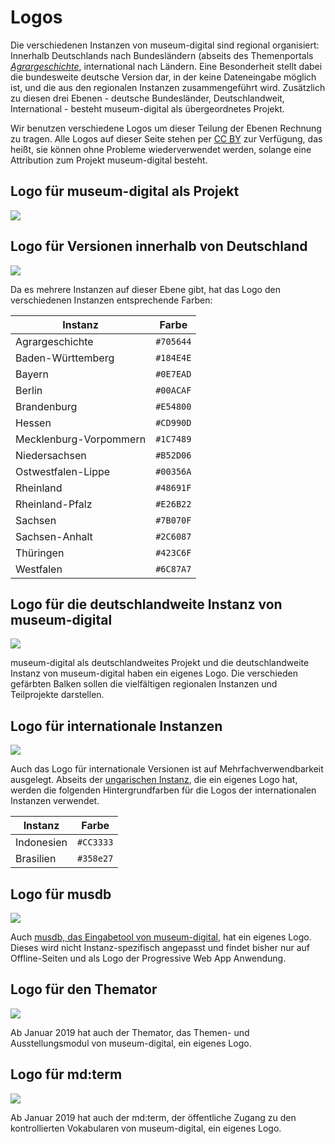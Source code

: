 # Logos

Die verschiedenen Instanzen von museum-digital sind regional
organisiert: Innerhalb Deutschlands nach Bundesländern (abseits des
Themenportals
[*Agrargeschichte*](https://agrargeschichte.museum-digital.de/),
international nach Ländern. Eine Besonderheit stellt dabei die
bundesweite deutsche Version dar, in der keine Dateneingabe möglich ist,
und die aus den regionalen Instanzen zusammengeführt wird. Zusätzlich zu
diesen drei Ebenen - deutsche Bundesländer, Deutschlandweit,
International - besteht museum-digital als übergeordnetes Projekt.

Wir benutzen verschiedene Logos um dieser Teilung der Ebenen Rechnung zu
tragen. Alle Logos auf dieser Seite stehen per [CC
BY](https://creativecommons.org/licenses/by/4.0/) zur Verfügung, das
heißt, sie können ohne Probleme wiederverwendet werden, solange eine
Attribution zum Projekt museum-digital besteht.

Logo für museum-digital als Projekt
-----------------------------------

![](../assets/logos/mdlogo-code.svg)

Logo für Versionen innerhalb von Deutschland
--------------------------------------------

![](../assets/logos/mdlogo.svg)

Da es mehrere Instanzen auf dieser Ebene gibt, hat das Logo den
verschiedenen Instanzen entsprechende Farben:

| Instanz                | Farbe     |
|------------------------|-----------|
| Agrargeschichte        | `#705644` |
| Baden-Württemberg      | `#184E4E` |
| Bayern                 | `#0E7EAD` |
| Berlin                 | `#00ACAF` |
| Brandenburg            | `#E54800` |
| Hessen                 | `#CD990D` |
| Mecklenburg-Vorpommern | `#1C7489` |
| Niedersachsen          | `#B52D06` |
| Ostwestfalen-Lippe     | `#00356A` |
| Rheinland              | `#48691F` |
| Rheinland-Pfalz        | `#E26B22` |
| Sachsen                | `#7B070F` |
| Sachsen-Anhalt         | `#2C6087` |
| Thüringen              | `#423C6F` |
| Westfalen              | `#6C87A7` |

Logo für die deutschlandweite Instanz von museum-digital
--------------------------------------------------------

![](../assets/logos/md-de-logo.svg)

museum-digital als deutschlandweites Projekt und die deutschlandweite
Instanz von museum-digital haben ein eigenes Logo. Die verschieden
gefärbten Balken sollen die vielfältigen regionalen Instanzen und
Teilprojekte darstellen.

Logo für internationale Instanzen
---------------------------------

![](../assets/logos/mdlogo-intl.svg)

Auch das Logo für internationale Versionen ist auf
Mehrfachverwendbarkeit ausgelegt. Abseits der [ungarischen
Instanz](https://hu.museum-digital.de/portal/), die ein eigenes Logo
hat, werden die folgenden Hintergrundfarben für die Logos der
internationalen Instanzen verwendet.

| Instanz    | Farbe     |
| -----------|-----------|
| Indonesien | `#CC3333` |
| Brasilien  | `#358e27` |


Logo für musdb
--------------

![](../assets/logos/musdbLogoBrown.svg)

Auch [musdb, das Eingabetool von
museum-digital](../musdb/README.md), hat ein
eigenes Logo. Dieses wird nicht Instanz-spezifisch angepasst und findet
bisher nur auf Offline-Seiten und als Logo der Progressive Web App
Anwendung.

Logo für den Themator
---------------------

![](../assets/logos/themator.svg)

Ab Januar 2019 hat auch der Themator, das Themen- und Ausstellungsmodul
von museum-digital, ein eigenes Logo.

Logo für md:term
----------------

![](../assets/logos/mdterm-512px.png)

Ab Januar 2019 hat auch der md:term, der öffentliche Zugang zu den
kontrollierten Vokabularen von museum-digital, ein eigenes Logo.

